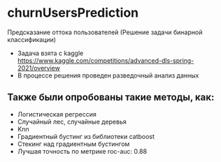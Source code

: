 # churnUsersPrediction
Предсказание оттока пользователей (Решение задачи бинарной классификации)
* Задача взята с kaggle https://www.kaggle.com/competitions/advanced-dls-spring-2021/overview
* В процессе решения проведен разведочный анализ данных
## Также были опробованы такие методы, как:
 * Логистическая регрессия
 * Случайный лес, случайные деревья
 * Knn
 * Градиентный бустинг из библиотеки catboost
 * Стекинг над градиентным бустингом
 * Лучшая точность по метрике roc-auc: 0.88
